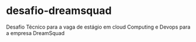 # desafio-dreamsquad
Desafio Técnico para a vaga de  estágio em cloud Computing e Devops para a empresa DreamSquad
